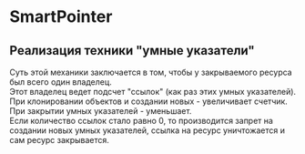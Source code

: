 # SmartPointer
## Реализация техники "умные указатели"

Суть этой механики заключается в том, чтобы у закрываемого ресурса был всего один владелец. <br/>
Этот владелец ведет подсчет "ссылок" (как раз этих умных указателей). <br/>
При клонировании объектов и создании новых - увеличивает счетчик. При закрытии умных указателей - уменьшает. <br/>
Если количество ссылок стало равно 0, то производится запрет на создании новых умных указателей, ссылка на ресурс уничтожается
и сам ресурс закрывается.
